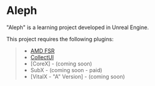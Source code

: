 # Aleph

"Aleph" is a learning project developed in Unreal Engine.

This project requires the following plugins:
> - [AMD FSR](https://gpuopen.com/learn/ue4-fsr)
> - [CollectUI](https://github.com/aleph-collective/CollectUI/releases/download/1.0/CollectUI-1.0.rar)
> - [CoreX] - (coming soon)
> - SubX - (coming soon - paid)
> - [VitalX - "A" Version] - (coming soon)
